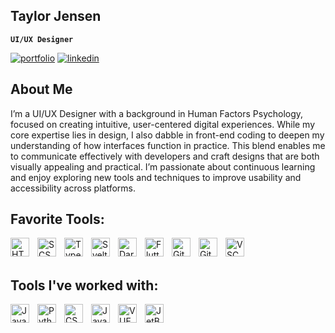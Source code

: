 
## Taylor Jensen
**`UI/UX Designer`**

[![portfolio](https://img.shields.io/badge/my_portfolio-000?style=for-the-badge&logo=ko-fi&logoColor=white)](https://taylorlcj.framer.website/)
[![linkedin](https://img.shields.io/badge/linkedin-0A66C2?style=for-the-badge&logo=linkedin&logoColor=white)](https://www.linkedin.com/in/taylor-jensen-695102222/)

## About Me
I’m a UI/UX Designer with a background in Human Factors Psychology, focused on creating intuitive, user-centered digital experiences. While my core expertise lies in design, I also dabble in front-end coding to deepen my understanding of how interfaces function in practice. This blend enables me to communicate effectively with developers and craft designs that are both visually appealing and practical. I’m passionate about continuous learning and enjoy exploring new tools and techniques to improve usability and accessibility across platforms.

## Favorite Tools:
<img align="left" alt="HTML" width="30px" style="padding-right:10px;" src="https://cdn.jsdelivr.net/gh/devicons/devicon/icons/html5/html5-plain.svg" /> 
<img align="left" alt="SCSS" width="30px" style="padding-right:10px;" src="https://cdn.jsdelivr.net/gh/devicons/devicon@latest/icons/sass/sass-original.svg" />
<img align="left" alt="TypeScript" width="30px" style="padding-right:10px;" src="https://cdn.jsdelivr.net/gh/devicons/devicon@latest/icons/typescript/typescript-original.svg" />
<img align="left" alt="Svelte" width="30px" style="padding-right:10px;" src="https://cdn.jsdelivr.net/gh/devicons/devicon@latest/icons/svelte/svelte-original.svg" />
<img align="left" alt="Dart" width="30px" style="padding-right:10px;"  src="https://cdn.jsdelivr.net/gh/devicons/devicon/icons/dart/dart-original.svg" />
<img align="left" alt="Flutter" width="30px" style="padding-right:10px;" src="https://cdn.jsdelivr.net/gh/devicons/devicon/icons/flutter/flutter-original.svg" />
<img align="left" alt="Git" width="30px" style="padding-right:10px;" src="https://cdn.jsdelivr.net/gh/devicons/devicon/icons/git/git-original.svg" />
<img align="left" alt="GitHub" width="30px" style="padding-right:10px;" src="https://cdn.jsdelivr.net/gh/devicons/devicon/icons/github/github-original.svg" />
<img align="left" alt="VSCode" width="30px" style="padding-right:10px;" src="https://cdn.jsdelivr.net/gh/devicons/devicon@latest/icons/vscode/vscode-original.svg" />

<br />
<br />

## Tools I've worked with:
<img align="left" alt="Java" width="30px" style="padding-right:10px;" src="https://cdn.jsdelivr.net/gh/devicons/devicon/icons/java/java-original.svg"/>
<img align="left" alt="Python" width="30px" style="padding-right:10px;" src="https://cdn.jsdelivr.net/gh/devicons/devicon/icons/python/python-plain.svg" />
<img align="left" alt="CSS" width="30px" style="padding-right:10px;" src="https://cdn.jsdelivr.net/gh/devicons/devicon/icons/css3/css3-plain.svg" />
<img align="left" alt="JavaScript" width="30px" style="padding-right:10px;" src="https://cdn.jsdelivr.net/gh/devicons/devicon/icons/javascript/javascript-plain.svg" />
<img align="left" alt="VUE" width="30px" style="padding-right:10px;" src="https://cdn.jsdelivr.net/gh/devicons/devicon/icons/vuejs/vuejs-original.svg" />
<img align="left" alt="JetBrains" width="30px" style="padding-right:10px;" src="https://cdn.jsdelivr.net/gh/devicons/devicon@latest/icons/jetbrains/jetbrains-original.svg" />

